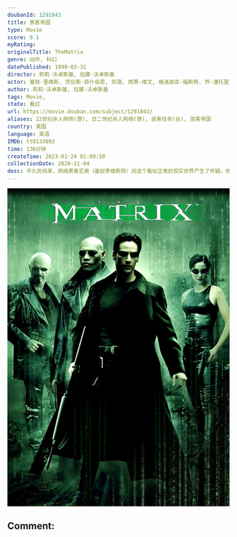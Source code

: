 ```yaml
---
doubanId: 1291843
title: 黑客帝国
type: Movie
score: 9.1
myRating: 
originalTitle: TheMatrix
genre: 动作, 科幻
datePublished: 1999-03-31
director: 莉莉·沃卓斯基, 拉娜·沃卓斯基
actor: 基努·里维斯, 劳伦斯·菲什伯恩, 凯瑞, 雨果·维文, 格洛丽亚·福斯特, 乔·潘托里亚诺, 马库斯·钟, 朱利安·阿拉汗加, 马特·多兰, 贝琳达·麦克洛里, 安东尼雷派克, 罗伯特·泰勒, 阿达·尼科德莫, 罗温·维特, 塔玛拉·布朗, 纳塔莉·特珍, 比尔·扬, 克里斯·斯科特, 纳许·埃哲顿, 张磊, 户田惠子, 童自荣, 保罗·戈达德, 沈晓谦, 金永钢
author: 莉莉·沃卓斯基, 拉娜·沃卓斯基
tags: Movie, 
state: 看过
url: https://movie.douban.com/subject/1291843/
aliases: 22世纪杀人网络(港), 廿二世纪杀人网络(港), 骇客任务(台), 骇客帝国
country: 美国
language: 英语
IMDb: tt0133093
time: 136分钟
createTime: 2023-01-24 01:09:50
collectionDate: 2020-11-04
desc: 不久的将来，网络黑客尼奥（基奴李维斯饰）对这个看似正常的现实世界产生了怀疑。他结识了黑客崔妮蒂（凯莉·安·摩丝饰），并见到了黑客组织的首领墨菲斯（劳伦斯·菲什伯恩饰）。墨菲斯告诉他，现实世界其实...
---
```


![image](assets/p451926968.jpg)

Comment: 
---

